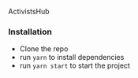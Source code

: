 ActivistsHub

### Installation

- Clone the repo
- run `yarn` to install dependencies
- run `yarn start` to start the project
